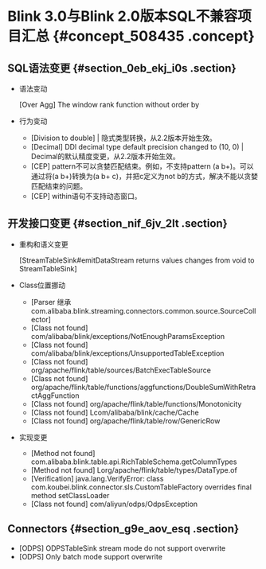# Blink 3.0与Blink 2.0版本SQL不兼容项目汇总 {#concept_508435 .concept}

## SQL语法变更 {#section_0eb_ekj_i0s .section}

-   语法变动

    \[Over Agg\] The window rank function without order by

-   行为变动
    -   \[Division to double\] | 隐式类型转换，从2.2版本开始生效。
    -   \[Decimal\] DDl decimal type default precision changed to \(10, 0\) | Decimal的默认精度变更，从2.2版本开始生效。
    -   \[CEP\] pattern不可以贪婪匹配结束。例如，不支持pattern \(a b+\)。可以通过将\(a b+\)转换为\(a b+ c\)，并把c定义为not b的方式，解决不能以贪婪匹配结束的问题。
    -   \[CEP\] within语句不支持动态窗口。

## 开发接口变更 {#section_nif_6jv_2lt .section}

-   重构和语义变更

    \[StreamTableSink\#emitDataStream returns values changes from void to StreamTableSink\]

-   Class位置挪动
    -   \[Parser 继承 com.alibaba.blink.streaming.connectors.common.source.SourceCollector\]
    -   \[Class not found\] com/alibaba/blink/exceptions/NotEnoughParamsException
    -   \[Class not found\] com/alibaba/blink/exceptions/UnsupportedTableException
    -   \[Class not found\] org/apache/flink/table/sources/BatchExecTableSource
    -   \[Class not found\] org/apache/flink/table/functions/aggfunctions/DoubleSumWithRetractAggFunction
    -   \[Class not found\] org/apache/flink/table/functions/Monotonicity
    -   \[Class not found\] Lcom/alibaba/blink/cache/Cache
    -   \[Class not found\] org/apache/flink/table/row/GenericRow
-   实现变更
    -   \[Method not found\] com.alibaba.blink.table.api.RichTableSchema.getColumnTypes
    -   \[Method not found\] Lorg/apache/flink/table/types/DataType.of
    -   \[Verification\] java.lang.VerifyError: class com.koubei.blink.connector.sls.CustomTableFactory overrides final method setClassLoader
    -   \[Class not found\] com/aliyun/odps/OdpsException

## Connectors {#section_g9e_aov_esq .section}

-   \[ODPS\] ODPSTableSink stream mode do not support overwrite
-   \[ODPS\] Only batch mode support overwrite

